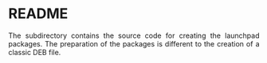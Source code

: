 # README

<p align="justify">The subdirectory contains the source code for creating the launchpad packages. The preparation of the packages is different to the creation of a classic DEB file.</p>
